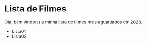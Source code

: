 # Lista de Filmes

Olá, bem vindo(a) a minha lista de filmes mais aguardados em 2023.

- Lista01
- Lista02
